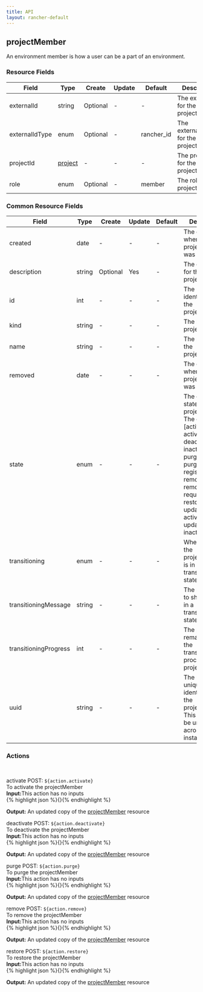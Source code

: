 ```yaml
---
title: API
layout: rancher-default
---
```


## projectMember

An environment member is how a user can be a part of an environment.
​
### Resource Fields

Field | Type | Create | Update | Default | Description
---|---|---|---|---|---
externalId | string | Optional | - | - | The externalId for the projectMember
externalIdType | enum | Optional | - | rancher_id | The externalIdType for the projectMember
projectId | [project]({{site.baseurl}}/rancher/api/project/) | - | - | - | The projectId for the projectMember
role | enum | Optional | - | member | The role for the projectMember




### Common Resource Fields

Field | Type | Create | Update | Default | Description
---|---|---|---|---|---
created | date | - | - | - | The date of when the projectMember was created.
description | string | Optional | Yes | - | The description for the projectMember
id | int | - | - | - | The unique identifier for the projectMember
kind | string | - | - | - | The kind for the projectMember
name | string | - | - | - | The name for the projectMember
removed | date | - | - | - | The date of when the projectMember was removed
state | enum | - | - | - | The current state of the projectMember. The options are [activating, active, deactivating, inactive, purged, purging, registering, removed, removing, requested, restoring, updating-active, updating-inactive].
transitioning | enum | - | - | - | Whether or not the projectMember is in a transitioning state
transitioningMessage | string | - | - | - | The message to show while in a transitioning state
transitioningProgress | int | - | - | - | The percentage remaining in the transitioning process of the projectMember
uuid | string | - | - | - | The universally unique identifier for the projectMember. This will always be unique across Rancher installations.




### Actions









​

<span class="action">
<span class="header">
activate
<span class="headerright">POST:  <code>${action.activate}</code></span>
</span>
<div class="action-contents">
To activate the projectMember
<br>

<span class="input">
<strong>Input:</strong>This action has no inputs
<br>
{% highlight json %}{}{% endhighlight %}

<br>
</span>

<span class="output"><strong>Output:</strong> An updated copy of the <a href="/rancher/api/projectMember/">projectMember</a> resource
</span>
</div>
</span>
</span>
</span>

<span class="action">
<span class="header">
deactivate
<span class="headerright">POST:  <code>${action.deactivate}</code></span>
</span>
<div class="action-contents">
To deactivate the projectMember
<br>

<span class="input">
<strong>Input:</strong>This action has no inputs
<br>
{% highlight json %}{}{% endhighlight %}

<br>
</span>

<span class="output"><strong>Output:</strong> An updated copy of the <a href="/rancher/api/projectMember/">projectMember</a> resource
</span>
</div>
</span>
</span>
</span>

<span class="action">
<span class="header">
purge
<span class="headerright">POST:  <code>${action.purge}</code></span>
</span>
<div class="action-contents">
To purge the projectMember
<br>

<span class="input">
<strong>Input:</strong>This action has no inputs
<br>
{% highlight json %}{}{% endhighlight %}

<br>
</span>

<span class="output"><strong>Output:</strong> An updated copy of the <a href="/rancher/api/projectMember/">projectMember</a> resource
</span>
</div>
</span>
</span>
</span>

<span class="action">
<span class="header">
remove
<span class="headerright">POST:  <code>${action.remove}</code></span>
</span>
<div class="action-contents">
To remove the projectMember
<br>

<span class="input">
<strong>Input:</strong>This action has no inputs
<br>
{% highlight json %}{}{% endhighlight %}

<br>
</span>

<span class="output"><strong>Output:</strong> An updated copy of the <a href="/rancher/api/projectMember/">projectMember</a> resource
</span>
</div>
</span>
</span>
</span>

<span class="action">
<span class="header">
restore
<span class="headerright">POST:  <code>${action.restore}</code></span>
</span>
<div class="action-contents">
To restore the projectMember
<br>

<span class="input">
<strong>Input:</strong>This action has no inputs
<br>
{% highlight json %}{}{% endhighlight %}

<br>
</span>

<span class="output"><strong>Output:</strong> An updated copy of the <a href="/rancher/api/projectMember/">projectMember</a> resource
</span>
</div>
</span>
</span>
</span>

